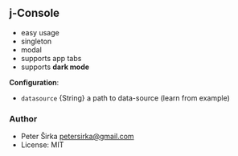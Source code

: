 ## j-Console

- easy usage
- singleton
- modal
- supports app tabs
- supports __dark mode__

__Configuration__:

- `datasource` {String} a path to data-source (learn from example)

### Author

- Peter Širka <petersirka@gmail.com>
- License: MIT